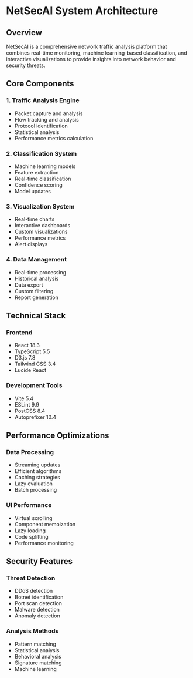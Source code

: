 # NetSecAI System Architecture

## Overview

NetSecAI is a comprehensive network traffic analysis platform that combines real-time monitoring, machine learning-based classification, and interactive visualizations to provide insights into network behavior and security threats.

## Core Components

### 1. Traffic Analysis Engine
- Packet capture and analysis
- Flow tracking and analysis
- Protocol identification
- Statistical analysis
- Performance metrics calculation

### 2. Classification System
- Machine learning models
- Feature extraction
- Real-time classification
- Confidence scoring
- Model updates

### 3. Visualization System
- Real-time charts
- Interactive dashboards
- Custom visualizations
- Performance metrics
- Alert displays

### 4. Data Management
- Real-time processing
- Historical analysis
- Data export
- Custom filtering
- Report generation

## Technical Stack

### Frontend
- React 18.3
- TypeScript 5.5
- D3.js 7.8
- Tailwind CSS 3.4
- Lucide React

### Development Tools
- Vite 5.4
- ESLint 9.9
- PostCSS 8.4
- Autoprefixer 10.4

## Performance Optimizations

### Data Processing
- Streaming updates
- Efficient algorithms
- Caching strategies
- Lazy evaluation
- Batch processing

### UI Performance
- Virtual scrolling
- Component memoization
- Lazy loading
- Code splitting
- Performance monitoring

## Security Features

### Threat Detection
- DDoS detection
- Botnet identification
- Port scan detection
- Malware detection
- Anomaly detection

### Analysis Methods
- Pattern matching
- Statistical analysis
- Behavioral analysis
- Signature matching
- Machine learning